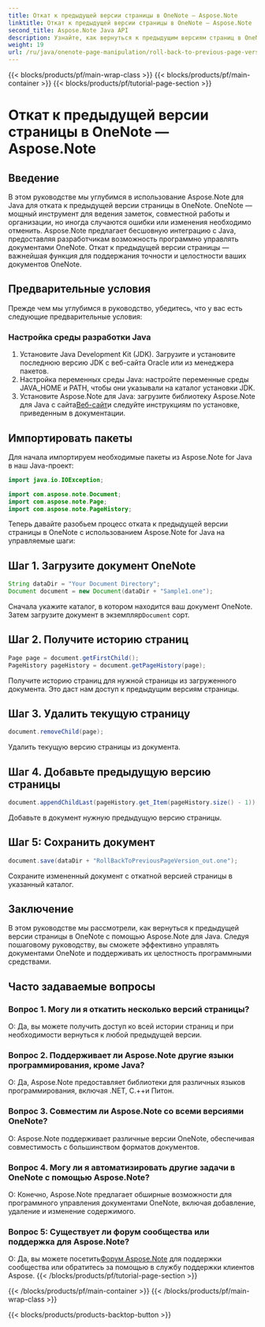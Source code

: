 ```yaml
---
title: Откат к предыдущей версии страницы в OneNote — Aspose.Note
linktitle: Откат к предыдущей версии страницы в OneNote — Aspose.Note
second_title: Aspose.Note Java API
description: Узнайте, как вернуться к предыдущим версиям страниц в OneNote с помощью Aspose.Note для Java. Следуйте этому пошаговому руководству для эффективного управления документами.
weight: 19
url: /ru/java/onenote-page-manipulation/roll-back-to-previous-page-version/
---
```


{{< blocks/products/pf/main-wrap-class >}}
{{< blocks/products/pf/main-container >}}
{{< blocks/products/pf/tutorial-page-section >}}

# Откат к предыдущей версии страницы в OneNote — Aspose.Note

## Введение

В этом руководстве мы углубимся в использование Aspose.Note для Java для отката к предыдущей версии страницы в OneNote. OneNote — мощный инструмент для ведения заметок, совместной работы и организации, но иногда случаются ошибки или изменения необходимо отменить. Aspose.Note предлагает бесшовную интеграцию с Java, предоставляя разработчикам возможность программно управлять документами OneNote. Откат к предыдущей версии страницы — важнейшая функция для поддержания точности и целостности ваших документов OneNote.

## Предварительные условия

Прежде чем мы углубимся в руководство, убедитесь, что у вас есть следующие предварительные условия:

### Настройка среды разработки Java
1. Установите Java Development Kit (JDK). Загрузите и установите последнюю версию JDK с веб-сайта Oracle или из менеджера пакетов.
2. Настройка переменных среды Java: настройте переменные среды JAVA_HOME и PATH, чтобы они указывали на каталог установки JDK.
3.  Установите Aspose.Note для Java: загрузите библиотеку Aspose.Note для Java с сайта[Веб-сайт](https://purchase.aspose.com/buy)и следуйте инструкциям по установке, приведенным в документации.

## Импортировать пакеты

Для начала импортируем необходимые пакеты из Aspose.Note for Java в наш Java-проект:

```java
import java.io.IOException;

import com.aspose.note.Document;
import com.aspose.note.Page;
import com.aspose.note.PageHistory;
```

Теперь давайте разобьем процесс отката к предыдущей версии страницы в OneNote с использованием Aspose.Note for Java на управляемые шаги:

## Шаг 1. Загрузите документ OneNote
```java
String dataDir = "Your Document Directory";
Document document = new Document(dataDir + "Sample1.one");
```
 Сначала укажите каталог, в котором находится ваш документ OneNote. Затем загрузите документ в экземпляр`Document` сорт.

## Шаг 2. Получите историю страниц
```java
Page page = document.getFirstChild();
PageHistory pageHistory = document.getPageHistory(page);
```
Получите историю страниц для нужной страницы из загруженного документа. Это даст нам доступ к предыдущим версиям страницы.

## Шаг 3. Удалить текущую страницу
```java
document.removeChild(page);
```
Удалить текущую версию страницы из документа.

## Шаг 4. Добавьте предыдущую версию страницы
```java
document.appendChildLast(pageHistory.get_Item(pageHistory.size() - 1));
```
Добавьте в документ нужную предыдущую версию страницы.

## Шаг 5: Сохранить документ
```java
document.save(dataDir + "RollBackToPreviousPageVersion_out.one");
```
Сохраните измененный документ с откатной версией страницы в указанный каталог.

## Заключение

В этом руководстве мы рассмотрели, как вернуться к предыдущей версии страницы в OneNote с помощью Aspose.Note для Java. Следуя пошаговому руководству, вы сможете эффективно управлять документами OneNote и поддерживать их целостность программными средствами.

## Часто задаваемые вопросы

### Вопрос 1. Могу ли я откатить несколько версий страницы?

О: Да, вы можете получить доступ ко всей истории страниц и при необходимости вернуться к любой предыдущей версии.

### Вопрос 2. Поддерживает ли Aspose.Note другие языки программирования, кроме Java?

О: Да, Aspose.Note предоставляет библиотеки для различных языков программирования, включая .NET, C.++и Питон.

### Вопрос 3. Совместим ли Aspose.Note со всеми версиями OneNote?

О: Aspose.Note поддерживает различные версии OneNote, обеспечивая совместимость с большинством форматов документов.

### Вопрос 4. Могу ли я автоматизировать другие задачи в OneNote с помощью Aspose.Note?

О: Конечно, Aspose.Note предлагает обширные возможности для программного управления документами OneNote, включая добавление, удаление и изменение содержимого.

### Вопрос 5: Существует ли форум сообщества или поддержка для Aspose.Note?

 О: Да, вы можете посетить[Форум Aspose.Note](https://forum.aspose.com/c/note/28) для поддержки сообщества или обратитесь за помощью в службу поддержки клиентов Aspose.
{{< /blocks/products/pf/tutorial-page-section >}}

{{< /blocks/products/pf/main-container >}}
{{< /blocks/products/pf/main-wrap-class >}}

{{< blocks/products/products-backtop-button >}}

